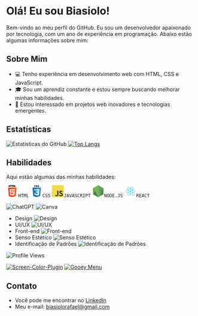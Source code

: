 # Olá! Eu sou Biasiolo!

Bem-vindo ao meu perfil do GitHub. Eu sou um desenvolvedor apaixonado por tecnologia, com um ano de experiência em programação. Abaixo estão algumas informações sobre mim:

## Sobre Mim
- 💻 Tenho experiência em desenvolvimento web com HTML, CSS e JavaScript.
- 🎓 Sou um aprendiz constante e estou sempre buscando melhorar minhas habilidades.
- 🚀 Estou interessado em projetos web inovadores e tecnologias emergentes.

## Estatísticas
![Estatísticas do GitHub](https://github-readme-stats.vercel.app/api?username=Biasiolo&show_icons=true&theme=radical&count_private=true)
[![Top Langs](https://github-readme-stats.vercel.app/api/top-langs/?username=Biasiolo)](https://github.com/anuraghazra/github-readme-stats)

## Habilidades
Aqui estão algumas das minhas habilidades:

<code><img height="32" src="https://raw.githubusercontent.com/github/explore/80688e429a7d4ef2fca1e82350fe8e3517d3494d/topics/html/html.png" alt="HTML5"/>HTML</code>
<code><img height="32" src="https://raw.githubusercontent.com/github/explore/80688e429a7d4ef2fca1e82350fe8e3517d3494d/topics/css/css.png" alt="CSS"/>CSS</code>
<code><img height="32" src="https://raw.githubusercontent.com/github/explore/80688e429a7d4ef2fca1e82350fe8e3517d3494d/topics/javascript/javascript.png" alt="Javascript"/>JAVASCRIPT</code>
<code><img height="32" src="https://raw.githubusercontent.com/github/explore/80688e429a7d4ef2fca1e82350fe8e3517d3494d/topics/nodejs/nodejs.png" alt="Nodejs"/>NODE.JS</code>
<code><img height="32" src="https://raw.githubusercontent.com/github/explore/80688e429a7d4ef2fca1e82350fe8e3517d3494d/topics/react/react.png" alt="React"/>REACT</code>



![ChatGPT](https://img.shields.io/badge/ChatGPT-98cf?style=for-the-badge&logo=openai&logoColor=black)
![Canva](https://img.shields.io/badge/Canva-ff7ec6?style=for-the-badge&logo=canva&logoColor=black)

- Design ![Design](https://img.shields.io/badge/Design-Advanced-green)
- UI/UX ![UI/UX](https://img.shields.io/badge/UI/UX-Advanced-green)
- Front-end ![Front-end](https://img.shields.io/badge/Front--end-Advanced-green)
- Senso Estético ![Senso Estético](https://img.shields.io/badge/Senso%20Est%C3%A9tico-High-orange)
- Identificação de Padrões ![Identificação de Padrões](https://img.shields.io/badge/Identifica%C3%A7%C3%A3o%20de%20Padr%C3%B5es-Proficient-yellow)

![Profile Views](https://komarev.com/ghpvc/?username=Biasiolo)

[![Screen-Color-Plugin](https://github-readme-stats.vercel.app/api/pin/?username=Biasiolo&repo=screen-color-button&show_icons=true&theme=radical)](https://github.com/Biasiolo/Screen-Color-Button)
[![Gooey Menu](https://github-readme-stats.vercel.app/api/pin/?username=Biasiolo&repo=gooey-interactive-menu&show_icons=true&theme=radical)](https://github.com/Biasiolo/gooey-interactive-menu)

## Contato
- Você pode me encontrar no [LinkedIn](https://www.linkedin.com/in/rafael-biasiolo/) 
- Meu e-mail: biasiolorafael@gmail.com
